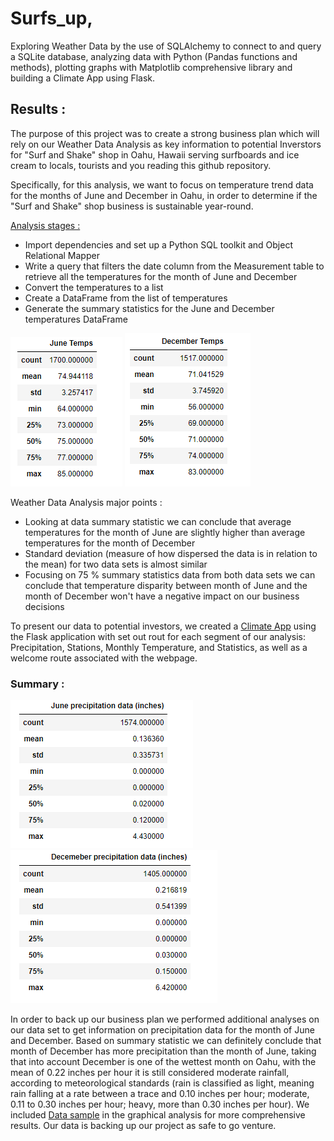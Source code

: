 # Surfs_up,
Exploring Weather Data by the use of SQLAlchemy to connect to and query a SQLite database, analyzing data with Python (Pandas functions and methods), plotting graphs with Matplotlib comprehensive library and building a Climate App using Flask.

## Results : 

The purpose of this project  was to create a strong business plan which will rely on our Weather Data Analysis as key information to potential Inverstors for "Surf and Shake" shop in Oahu, Hawaii serving surfboards and ice cream to locals, tourists and you reading this github repository.

Specifically, for this analysis, we want to focus on temperature trend data for the months of June and December in Oahu, in order to determine if the "Surf and Shake" shop business is sustainable year-round.

 [Analysis stages :](https://github.com/MilosPopov007/Surfs_up/blob/main/SurfsUp_Challenge.ipynb)
* Import dependencies and set up a Python SQL toolkit and Object Relational Mapper
* Write a query that filters the date column from the Measurement table to retrieve all the temperatures for the month of June and December
* Convert the temperatures to a list
* Create a DataFrame from the list of temperatures
* Generate the summary statistics for the June and December temperatures DataFrame

![This is an image](https://github.com/MilosPopov007/Surfs_up/blob/main/June_Temps.png) ![This is an image](https://github.com/MilosPopov007/Surfs_up/blob/main/December_Temps.png)

Weather Data Analysis major points :
* Looking at data summary statistic we can conclude that average temperatures for the  month of  June are slightly higher than average temperatures for the month of December
* Standard deviation (measure of how dispersed the data is in relation to the mean) for two data sets is almost similar
* Focusing on 75 % summary statistics data from both data sets we can conclude that temperature disparity between month of  June and the month of  December won't have a negative impact on our business decisions

To present our data to potential investors, we created a [Climate App](https://github.com/MilosPopov007/Surfs_up/blob/main/app.py) using the Flask application with set out rout for each segment of our analysis: Precipitation, Stations, Monthly Temperature, and Statistics, as well as a welcome route associated with the webpage.

### Summary : 

![This is an image](https://github.com/MilosPopov007/Surfs_up/blob/main/June_precipitation.png) ![This is an image](https://github.com/MilosPopov007/Surfs_up/blob/main/Decemeber_precipitation.png)

In order to back up our business plan we performed additional  analyses on our data set to get information on precipitation data for the month of June and December.
Based on summary statistic we can definitely conclude that month of December has more precipitation than the month of June, taking that into account December is one of  the wettest month on Oahu, with the mean of 0.22  inches per hour it is still considered moderate rainfall, according to meteorological standards (rain is classified as light, meaning rain falling at a rate between a trace and 0.10 inches per hour; moderate, 0.11 to 0.30 inches per hour; heavy, more than 0.30 inches per hour).
We included [Data sample](https://github.com/MilosPopov007/Surfs_up/blob/main/climate_analysis.ipynb) in the graphical analysis for more comprehensive results.
Our data is backing up our project as safe to go venture.



